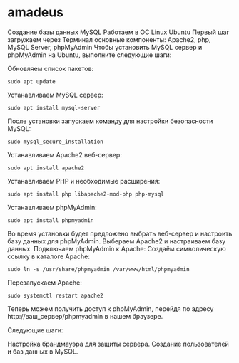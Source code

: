 # amadeus
Создание базы данных MySQL
Работаем в ОС Linux Ubuntu
Первый шаг загружаем через Терминал основные компоненты: Apache2, php, MySQL Server, phpMyAdmin
Чтобы установить MySQL сервер и phpMyAdmin на Ubuntu, выполните следующие шаги:

Обновляем список пакетов:

```sudo apt update```

Устанавливаем MySQL сервер:

```sudo apt install mysql-server```

После установки запускаем команду для настройки безопасности MySQL:

```sudo mysql_secure_installation```

Устанавливаем Apache2 веб-сервер:

```sudo apt install apache2```

Устанавливаем PHP и необходимые расширения:

```sudo apt install php libapache2-mod-php php-mysql```

Устанавливаем phpMyAdmin:

```sudo apt install phpmyadmin```

Во время установки будет предложено выбрать веб-сервер и настроить базу данных для phpMyAdmin. Выбераем Apache2 и настраиваем базу данных.
Подключаем phpMyAdmin к Apache:
Создаём символическую ссылку в каталоге Apache:

```sudo ln -s /usr/share/phpmyadmin /var/www/html/phpmyadmin```

Перезапускаем Apache:

```sudo systemctl restart apache2```

Теперь можем получить доступ к phpMyAdmin, перейдя по адресу http://ваш_сервер/phpmyadmin в нашем браузере.

Следующие шаги:

Настройка брандмауэра для защиты сервера.
Создание пользователей и баз данных в MySQL.

